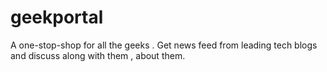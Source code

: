 # geekportal
A one-stop-shop for all the geeks . Get news feed from leading tech blogs and discuss along with them , about them.
